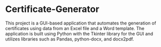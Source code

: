 # Certificate-Generator
This project is a GUI-based application that automates the generation of certificates using data from an Excel file and a Word template. The application is built using Python with the Tkinter library for the GUI and utilizes libraries such as Pandas, python-docx, and docx2pdf.

